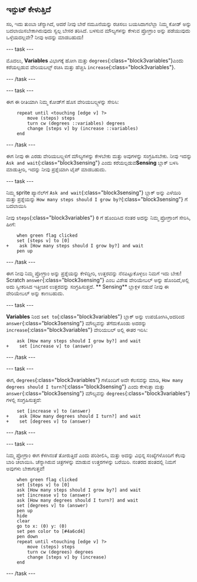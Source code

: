 ## ಇನ್ಪುಟ್ ಕೇಳುತ್ತಿದೆ

ಸರಿ, ಇದು ತುಂಬಾ ಚೆನ್ನಾಗಿದೆ, ಆದರೆ ನೀವು ಬೇರೆ ನಮೂನೆಯನ್ನು ರಚಿಸಲು ಬಯಸಿದಾಗಲೆಲ್ಲಾ ನಿಮ್ಮ ಕೋಡ್ ಅನ್ನು ಬದಲಾಯಿಸಬೇಕಾಗಿರುವುದು ಸ್ವಲ್ಪ ಬೇಸರ ತರಿಸಿದೆ. ಬಳಸುವ ಮೌಲ್ಯಗಳನ್ನು ಕೇಳುವ ಪ್ರೋಗ್ರಾಂ ಅನ್ನು ಪಡೆಯುವುದು ಒಳ್ಳೆಯದಲ್ಲವೇ? ನೀವು ಅದನ್ನು ಮಾಡಬಹುದು!

\--- task \---

ಮೊದಲು, **Variables** ವಿಭಾಗಕ್ಕೆ ಹೋಗಿ ಮತ್ತು `degrees`{:class="block3variables"}ಎಂದು ಕರೆಯಲ್ಪಡುವ ವೇರಿಯಬಲ್ಸ್ ರಚಿಸಿ ಮತ್ತು ಹೆಚ್ಚಿಸಿ `increase`{:class="block3variables"}.

\--- /task \---

\--- task \---

ಈಗ ಈ ರೀತಿಯಾಗಿ ನಿಮ್ಮ ಕೋಡ್‌ಗೆ ಹೊಸ ವೇರಿಯಬಲ್ಸ್ಗಳನ್ನು ಸೇರಿಸಿ:

```blocks3
    repeat until <touching [edge v] ?> 
        move (steps) steps
        turn cw (degrees ::variables) degrees
        change [steps v] by (increase ::variables)
    end
```

\--- /task \---

ಈಗ ನೀವು ಈ ಎರಡು ವೇರಿಯಬಲ್ಸ್ಗಳಿಗೆ ಮೌಲ್ಯಗಳನ್ನು ಕೇಳಬೇಕು ಮತ್ತು ಅವುಗಳನ್ನು ಸಂಗ್ರಹಿಸಬೇಕು. ನೀವು ಇದನ್ನು `Ask and wait`{:class="block3sensing"} ಎಂದು ಕರೆಯಲ್ಪಡುವ**Sensing** ಬ್ಲಾಕ್ ಬಳಸಿ ಮಾಡುತ್ತೀರಿ, ಇದನ್ನು ನೀವು ಪ್ರಶ್ನೆಯಾಗಿ ಟೈಪ್ ಮಾಡಬಹುದು.

\--- task \---

ನಿಮ್ಮ sprite ಪ್ಯಾನೆಲ್‌ಗೆ `Ask and wait`{:class="block3sensing"} ಬ್ಲಾಕ್ ಅನ್ನು ಎಳೆಯಿರಿ ಮತ್ತು ಪ್ರಶ್ನೆಯನ್ನು `How many steps should I grow by?`{:class="block3sensing"} ಗೆ ಬದಲಾಯಿಸಿ

ನೀವು `steps`{:class="block3variables"} `0` ಗೆ ಹೊಂದಿಸಿದ ನಂತರ ಅದನ್ನು ನಿಮ್ಮ ಪ್ರೋಗ್ರಾಂಗೆ ಸೇರಿಸಿ, ಹೀಗೆ:

```blocks3
    when green flag clicked
    set [steps v] to [0]
+    ask [How many steps should I grow by?] and wait
    pen up
```

\--- /task \---

ಈಗ ನೀವು ನಿಮ್ಮ ಪ್ರೋಗ್ರಾಂ ಅನ್ನು ಪ್ರಶ್ನೆಯನ್ನು ಕೇಳಿದ್ದೀರಿ, ಉತ್ತರವನ್ನು ನೆನಪಿಟ್ಟುಕೊಳ್ಳಲು ನಿಮಗೆ ಇದು ಬೇಕು! Scratch `answer`{:class="block3sensing"} ಎಂಬ ವಿಶೇಷ ವೇರಿಯೇಬಲ್ ಅನ್ನು ಹೊಂದಿದೆ,ಅಲ್ಲಿ ಅದು ಸ್ವೀಕರಿಸಿದ ಇತ್ತೀಚಿನ ಉತ್ತರವನ್ನು ಸಂಗ್ರಹಿಸುತ್ತದೆ. ** Sensing** ಬ್ಲಾಕ್ಗಳ ನಡುವೆ ನೀವು ಈ ವೇರಿಯೇಬಲ್ ಅನ್ನು ಕಾಣಬಹುದು.

\--- task \---

**Variables** ನಿಂದ `set to`{:class="block3variables"} ಬ್ಲಾಕ್ ಅನ್ನು ಉಪಯೋಗಿಸಿ,ಅದರಿಂದ `answer`{:class="block3sensing"} ಮೌಲ್ಯವನ್ನು ತೆಗೆದುಕೊಂಡು ಅದರನ್ನು `increase`{:class="block3variables"} ವೇರಿಯಬಲ್ ಅಲ್ಲಿ ಈತರ ಇರಿಸಿ:

```blocks3
    ask [How many steps should I grow by?] and wait
+    set [increase v] to (answer)
```

\--- /task \---

\--- task \---

ಈಗ, `degrees`{:class="block3variables"} ಗಳೊಂದಿಗೆ ಅದೇ ಕೆಲಸವನ್ನು ಮಾಡಿ, `How many degrees should I turn?`{:class="block3sensing"} ಎಂದು ಕೇಳುತ್ತಾ ಮತ್ತು `answer`{:class="block3sensing"} ಮೌಲ್ಯವನ್ನು `degrees`{:class="block3variables"} ಗಳಲ್ಲಿ ಸಂಗ್ರಹಿಸುತ್ತದೆ:

```blocks3
    set [increase v] to (answer)
+    ask [How many degrees should I turn?] and wait
+    set [degrees v] to (answer)
```

\--- /task \---

\--- task \---

ನಿಮ್ಮ ಪ್ರೋಗ್ರಾಂ ಈಗ ಕೆಳಗಿನಂತೆ ತೋರುತ್ತಿದೆ ಎಂದು ಪರಿಶೀಲಿಸಿ, ಮತ್ತು ಅದನ್ನು ವಿಭಿನ್ನ ಸಂಖ್ಯೆಗಳೊಂದಿಗೆ ಕೆಲವು ಬಾರಿ ಚಲಾಯಿಸಿ. ಚೆನ್ನಾಗಿರುವ ಚಿತ್ರಗಳನ್ನು ಮಾಡುವ ಉತ್ತರಗಳನ್ನು ಬರೆಯಿರಿ. ನಂತರದ ಹಂತದಲ್ಲಿ ನಿಮಗೆ ಅವುಗಳು ಬೇಕಾಗುತ್ತವೆ!

```blocks3
    when green flag clicked
    set [steps v] to [0]
    ask [How many steps should I grow by?] and wait
    set [increase v] to (answer)
    ask [How many degrees should I turn?] and wait
    set [degrees v] to (answer)
    pen up
    hide
    clear
    go to x: (0) y: (0)
    set pen color to [#4a6cd4]
    pen down
    repeat until <touching [edge v] ?> 
        move (steps) steps
        turn cw (degrees) degrees
        change [steps v] by (increase)
    end
```

\--- /task \---